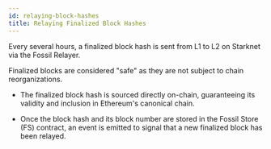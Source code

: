 ```yaml
---
id: relaying-block-hashes
title: Relaying Finalized Block Hashes
---
```


Every several hours, a finalized block hash is sent from L1 to L2 on Starknet via the Fossil Relayer.

Finalized blocks are considered "safe" as they are not subject to chain reorganizations.

- The finalized block hash is sourced directly on-chain, guaranteeing its validity and inclusion in Ethereum's canonical chain.

- Once the block hash and its block number are stored in the Fossil Store (FS) contract, an event is emitted to signal that a new finalized block has been relayed.
